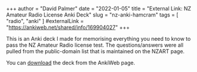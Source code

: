 +++
author = "David Palmer"
date = "2022-01-05"
title = "External Link: NZ Amateur Radio License Anki Deck"
slug = "nz-anki-hamcram"
tags = [
    "radio",
    "anki"
]
#externalLink = "https://ankiweb.net/shared/info/169904027"
+++

This is an Anki deck I made for memorising everything you need to know to pass the NZ Amateur Radio license test. The questions/answers were all pulled from the public-domain list that is maintained on the NZART page.

You can [download](https://ankiweb.net/shared/info/169904027) the deck from the AnkiWeb page.